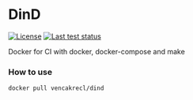 # DinD

[![License][license]](https://github.com/VencaKrecl/dind/blob/master/LICENSE)
[![Last test status][ci]](https://github.com/VencaKrecl/dind/actions?query=workflow%3Adocker-image)

Docker for CI with docker, docker-compose and make

### How to use
```bash
docker pull vencakrecl/dind
```

[license]: https://img.shields.io/npm/l/@vencakrecl/dind.svg?style=flat-square
[ci]: https://img.shields.io/github/workflow/status/VencaKrecl/dind/Docker%20Image%20CI
